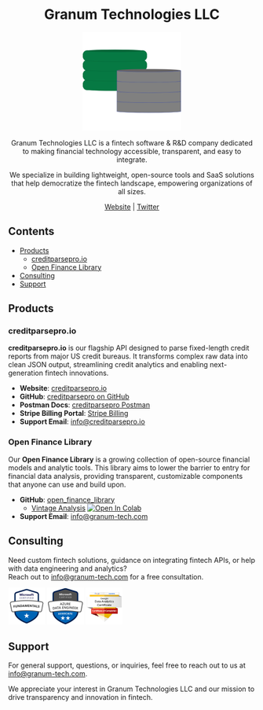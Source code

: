 <h1 align="center">Granum Technologies LLC</h1>

<p align="center">
  <img src="images/granum_logo.png" alt="Granum Technologies logo" width="200">
</p>

<p align="center">
  Granum Technologies LLC is a fintech software & R&D company dedicated to making financial technology accessible, transparent, and easy to integrate. 
</p>
<p align="center">
  We specialize in building lightweight, open-source tools and SaaS solutions that help democratize the fintech landscape, empowering organizations of all sizes.
</p>
<p align="center">
  <a href="https://www.granum-tech.com/">Website</a> | 
  <a href="https://x.com/granum_tech">Twitter</a>
</p>

## Contents
- [Products](#products)
    - [creditparsepro.io](#creditparseproio)
    - [Open Finance Library](#open-finance-library)
- [Consulting](#consulting)
- [Support](#support)

## Products

### creditparsepro.io
**creditparsepro.io** is our flagship API designed to parse fixed-length credit reports from major US credit bureaus. It transforms complex raw data into clean JSON output, streamlining credit analytics and enabling next-generation fintech innovations.

- **Website**: [creditparsepro.io](https://www.creditparsepro.io/)
- **GitHub**: [creditparsepro on GitHub](https://github.com/granum-tech/creditparsepro)
- **Postman Docs**: [creditparsepro Postman](https://www.postman.com/creditparsepro/creditpasrepro-demo/collection/fzq473l/api-endpoints?action=share&creator=34164250)
- **Stripe Billing Portal**: [Stripe Billing](https://billing.stripe.com/p/login/14kaHj8NX5LJ5Ta8ww)
- **Support Email**: [info@creditparsepro.io](mailto:info@creditparsepro.io)

### Open Finance Library
Our **Open Finance Library** is a growing collection of open-source financial models and analytic tools. This library aims to lower the barrier to entry for financial data analysis, providing transparent, customizable components that anyone can use and build upon.
- **GitHub**: [open_finance_library](https://github.com/granum-tech/open_finance_library)
  - [Vintage Analysis](https://github.com/granum-tech/open_finance_library/tree/main/vintage_analysis) <a href="https://colab.research.google.com/github/granum-tech/open_finance_library/blob/main/vintage_analysis/src/vintage_analysis.ipynb" target="_parent"><img src="https://colab.research.google.com/assets/colab-badge.svg" alt="Open In Colab"/></a> 
- **Support Email**: [info@granum-tech.com](mailto:info@granum-tech.com)

## Consulting

Need custom fintech solutions, guidance on integrating fintech APIs, or help with data engineering and analytics?  
Reach out to [info@granum-tech.com](mailto:info@granum-tech.com) for a free consultation.

<p>
  <img src="images/azure_az900.png" alt="Granum Technologies logo" width="75">
  <img src="images/azure_dp203.png" alt="Granum Technologies logo" width="75">
  <img src="images/google_analytics.png" alt="Granum Technologies logo" width="75">
</p>

## Support
For general support, questions, or inquiries, feel free to reach out to us at [info@granum-tech.com](mailto:info@granum-tech.com).

We appreciate your interest in Granum Technologies LLC and our mission to drive transparency and innovation in fintech. 
